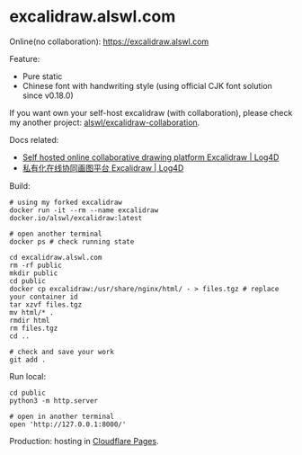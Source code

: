# excalidraw.alswl.com

Online(no collaboration): https://excalidraw.alswl.com

Feature:

- Pure static
- Chinese font with handwriting style (using official CJK font solution since v0.18.0)

If you want own your self-host excalidraw (with collaboration),
please check my another project: [alswl/excalidraw-collaboration](https://github.com/alswl/excalidraw-collaboration).

Docs related:

- [Self hosted online collaborative drawing platform Excalidraw | Log4D](https://en.blog.alswl.com/2022/10/self-hosted-excalidraw/)
- [私有化在线协同画图平台 Excalidraw | Log4D](https://blog.alswl.com/2022/10/self-hosted-excalidraw/)

Build:

```
# using my forked excalidraw
docker run -it --rm --name excalidraw docker.io/alswl/excalidraw:latest

# open another terminal
docker ps # check running state

cd excalidraw.alswl.com
rm -rf public
mkdir public
cd public
docker cp excalidraw:/usr/share/nginx/html/ - > files.tgz # replace your container id
tar xzvf files.tgz
mv html/* .
rmdir html
rm files.tgz
cd ..

# check and save your work
git add .
```

Run local:

```
cd public
python3 -m http.server

# open in another terminal
open 'http://127.0.0.1:8000/'
```

Production: hosting in [Cloudflare Pages](https://pages.cloudflare.com/).
